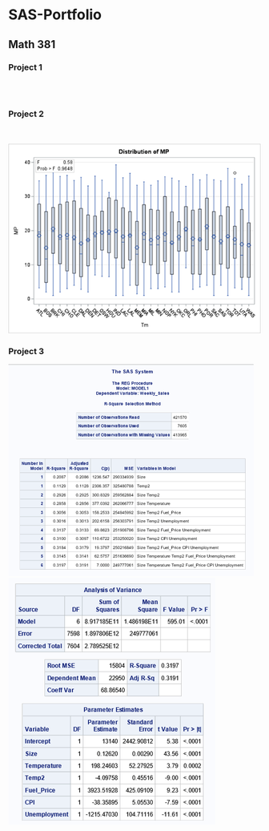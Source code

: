 # SAS-Portfolio

<h2>Math 381</h2>
  <h3>Project 1</h3>
    <br></br>
  <h3>Project 2</h3>
    <br></br>
    <img src = "https://raw.githubusercontent.com/sscottSD/SAS-Portfolio/main/P2%20Anova.png"></img>
  <h3>Project 3</h3>
   <img src = "https://raw.githubusercontent.com/sscottSD/SAS-Portfolio/main/regression%20models.png"></img>
   <img src = "https://raw.githubusercontent.com/sscottSD/SAS-Portfolio/main/parameters.png"></img>
  <br></br>
